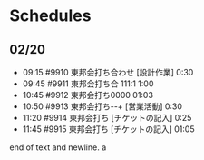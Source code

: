 # Schedules

## 02/20

- 09:15 #9910 東邦会打ち合わせ [設計作業] 0:30
- 09:45 #9911 東邦会打ち合 111:1 1:00
- 10:45 #9912 東邦会打ち0000 01:03
- 10:50 #9913 東邦会打ち--+ [営業活動] 0:30
- 11:20 #9914 東邦会打ち [チケットの記入] 0:25
- 11:45 #9915 東邦会打ち [チケットの記入] 01:05

end of text and newline.
a
